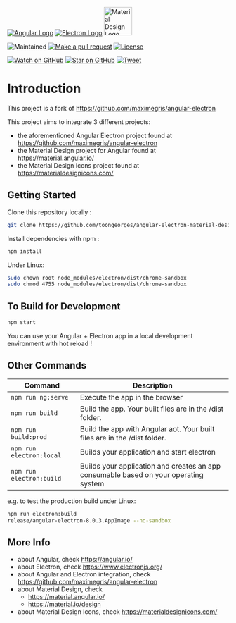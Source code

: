 [![Angular Logo](https://www.vectorlogo.zone/logos/angular/angular-icon.svg)](https://angular.io/) [![Electron Logo](https://www.vectorlogo.zone/logos/electronjs/electronjs-icon.svg)](https://electronjs.org/) [<img src="https://upload.wikimedia.org/wikipedia/commons/c/c7/Google_Material_Design_Logo.svg" alt="Material Design Logo" width="64px" height="64px"/>](https://material.io/design)

![Maintained][maintained-badge]
[![Make a pull request][prs-badge]][prs]
[![License](http://img.shields.io/badge/Licence-MIT-brightgreen.svg)](LICENSE.md)

[![Watch on GitHub][github-watch-badge]][github-watch]
[![Star on GitHub][github-star-badge]][github-star]
[![Tweet][twitter-badge]][twitter]

# Introduction

This project is a fork of https://github.com/maximegris/angular-electron

This project aims to integrate 3 different projects:
- the aforementioned Angular Electron project found at https://github.com/maximegris/angular-electron
- the Material Design project for Angular found at https://material.angular.io/
- the Material Design Icons project found at https://materialdesignicons.com/

## Getting Started

Clone this repository locally :

``` bash
git clone https://github.com/toongeorges/angular-electron-material-design.git
```

Install dependencies with npm :

``` bash
npm install
```

Under Linux:

``` bash
sudo chown root node_modules/electron/dist/chrome-sandbox
sudo chmod 4755 node_modules/electron/dist/chrome-sandbox
```

## To Build for Development

``` bash
npm start
```

You can use your Angular + Electron app in a local development environment with hot reload !

## Other Commands

|Command|Description|
|--|--|
|`npm run ng:serve`| Execute the app in the browser |
|`npm run build`| Build the app. Your built files are in the /dist folder. |
|`npm run build:prod`| Build the app with Angular aot. Your built files are in the /dist folder. |
|`npm run electron:local`| Builds your application and start electron
|`npm run electron:build`| Builds your application and creates an app consumable based on your operating system |

e.g. to test the production build under Linux:

``` bash
npm run electron:build
release/angular-electron-8.0.3.AppImage --no-sandbox
```

## More Info

- about Angular, check https://angular.io/
- about Electron, check https://www.electronjs.org/
- about Angular and Electron integration, check https://github.com/maximegris/angular-electron
- about Material Design, check
  - https://material.angular.io/
  - https://material.io/design
- about Material Design Icons, check https://materialdesignicons.com/

[license-badge]: https://img.shields.io/badge/license-Apache2-blue.svg?style=style=flat-square
[license]: https://github.com/toongeorges/angular-electron-material-design/blob/master/LICENSE.md
[prs-badge]: https://img.shields.io/badge/PRs-welcome-brightgreen.svg?style=flat-square
[prs]: http://makeapullrequest.com
[github-watch-badge]: https://img.shields.io/github/watchers/toongeorges/angular-electron-material-design.svg?style=social
[github-watch]: https://github.com/toongeorges/angular-electron-material-design/watchers
[github-star-badge]: https://img.shields.io/github/stars/toongeorges/angular-electron-material-design.svg?style=social
[github-star]: https://github.com/toongeorges/angular-electron-material-design/stargazers
[twitter]: https://twitter.com/intent/tweet?text=Check%20out%20angular-electron-material-design!%20https://github.com/toongeorges/angular-electron-material-design%20%F0%9F%91%8D
[twitter-badge]: https://img.shields.io/twitter/url/https/github.com/toongeorges/angular-electron-material-design.svg?style=social
[maintained-badge]: https://img.shields.io/badge/maintained-yes-brightgreen
